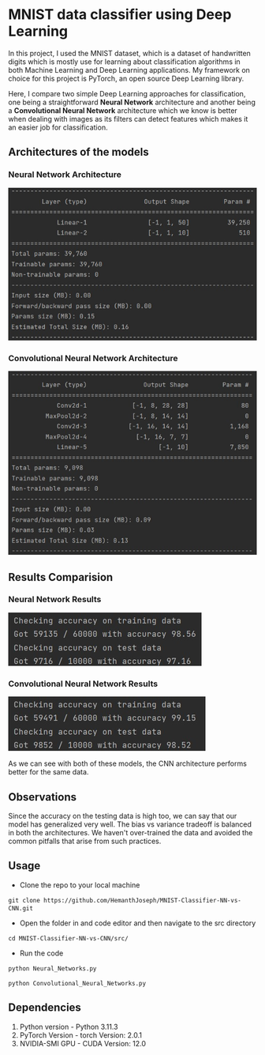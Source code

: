 # MNIST data classifier using Deep Learning

In this project, I used the MNIST dataset, which is a dataset of handwritten digits
which is mostly use for learning about classification algorithms in both Machine
Learning and Deep Learning applications. My framework on choice for this project is
PyTorch, an open source Deep Learning library. 

Here, I compare two simple Deep Learning approaches for classification, one being a
straightforward **Neural Network** architecture and another being a **Convolutional
Neural Network** architecture which we know is better when dealing with images as its 
filters can detect features which makes it an easier job for classification.

## Architectures of the models
### Neural Network Architecture
![Neural Network](/images/Model_NN.jpg)

### Convolutional Neural Network Architecture
![Convolutional Neural Network](/images/Model_CNN.jpg)

## Results Comparision
### Neural Network Results
![Results_NN](/images/Results_NN.jpg)

### Convolutional Neural Network Results
![Results_CNN](/images/Results_CNN.jpg)

As we can see with both of these models, the CNN architecture performs better for
the same data.

## Observations
Since the accuracy on the testing data is high too, we can say that our model has
generalized very well. The bias vs variance tradeoff is balanced in both the 
architectures. We haven't over-trained the data and avoided the common pitfalls 
that arise from such practices.

## Usage
* Clone the repo to your local machine
```commandline
git clone https://github.com/HemanthJoseph/MNIST-Classifier-NN-vs-CNN.git
```
* Open the folder in and code editor and then navigate to the src directory
```commandline
cd MNIST-Classifier-NN-vs-CNN/src/
```
* Run the code
```commandline
python Neural_Networks.py
```
```commandline
python Convolutional_Neural_Networks.py
```

## Dependencies
1. Python version - Python 3.11.3
2. PyTorch Version - torch Version: 2.0.1
3. NVIDIA-SMI GPU - CUDA Version: 12.0 
